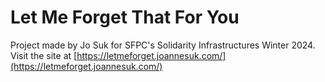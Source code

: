 # Let Me Forget That For You
Project made by Jo Suk for SFPC's Solidarity Infrastructures Winter 2024.
Visit the site at [https://letmeforget.joannesuk.com/](https://letmeforget.joannesuk.com/)